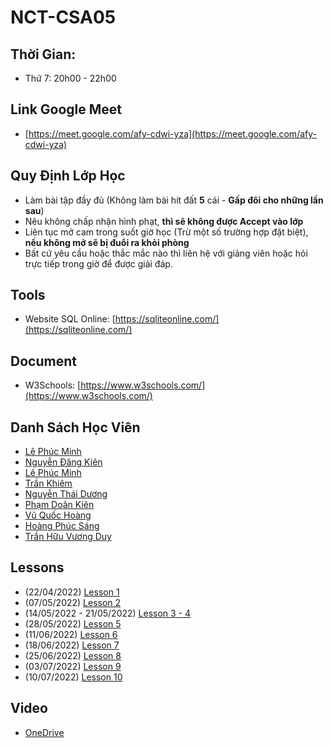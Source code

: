 # NCT-CSA05

## Thời Gian:

- Thứ 7: 20h00 - 22h00

## Link Google Meet

- [https://meet.google.com/afy-cdwi-yza](https://meet.google.com/afy-cdwi-yza)

## Quy Định Lớp Học

- Làm bài tập đầy đủ (Không làm bài hít đất __5__ cái - __Gấp đôi cho những lần sau__)
- Nêu không chấp nhận hình phạt, __thì sẽ không được Accept vào lớp__
- Liên tục mở cam trong suốt giờ học (Trừ một số trường hợp đặt biệt), __nếu không mở sẽ bị đuổi ra khỏi phòng__
- Bất cứ yêu cầu hoặc thắc mắc nào thì liên hệ với giảng viên hoặc hỏi trực tiếp trong giờ để được giải đáp.


## Tools

- Website SQL Online: [https://sqliteonline.com/](https://sqliteonline.com/)

## Document

- W3Schools: [https://www.w3schools.com/](https://www.w3schools.com/)

## Danh Sách Học Viên

- [Lê Phúc Minh](https://github.com/Syzen4869/mindx_hw)
- [Nguyễn Đăng Kiên](#)
- [Lê Phúc Minh](#)
- [Trần Khiêm](https://github.com/tkhiemm/bai-tap-buoi-2/)
- [Nguyễn Thái Dương](https://github.com/out12348t/nguyenthaiduong)
- [Phạm Doãn Kiên](https://github.com/Wabbakienph/BTVN-CSA05.git)
- [Vũ Quốc Hoàng](https://github.com/pieberrykinnie/CSA)
- [Hoàng Phúc Sáng](#)
- [Trần Hữu Vương Duy](#)

## Lessons

- (22/04/2022) [Lesson 1](./Lesson%201/)
- (07/05/2022) [Lesson 2](./Lesson%202/)
- (14/05/2022 - 21/05/2022) [Lesson 3 - 4](./Lesson%203%20-%204/)
- (28/05/2022) [Lesson 5](./Lesson%205/)
- (11/06/2022) [Lesson 6](./Lesson%206/)
- (18/06/2022) [Lesson 7](./Lesson%207/)
- (25/06/2022) [Lesson 8](./Lesson%208/)
- (03/07/2022) [Lesson 9](./Lesson%209/)
- (10/07/2022) [Lesson 10](./Lesson%2010/)

## Video

- [OneDrive](https://diendanbanlait-my.sharepoint.com/:f:/g/personal/chenjinguyen_dulieucuatoi_win/EgAZE8p13qtJqNBEhulSj80BY6rcn5S_iS6HqXJlu1wsSA?e=VHd5fp)